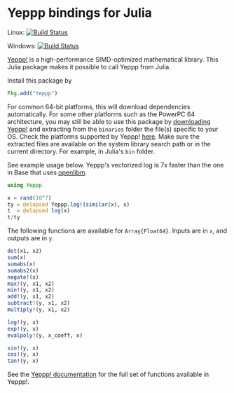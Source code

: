 Yeppp bindings for Julia
========================

Linux: [![Build Status](https://travis-ci.org/JuliaLang/Yeppp.jl.svg?branch=master)](https://travis-ci.org/JuliaLang/Yeppp.jl)

Windows: [![Build Status](https://ci.appveyor.com/api/projects/status/github/JuliaLang/Yeppp.jl?branch=master&svg=true)](https://ci.appveyor.com/project/panlanfeng/yeppp-jl/branch/master)

[Yeppp!](http://www.yeppp.info) is a high-performance SIMD-optimized
mathematical library. This Julia package makes it possible to
call Yeppp from Julia.

Install this package by 

```julia
Pkg.add("Yeppp")
```

For common 64-bit platforms, this will download dependencies automatically. For some
other platforms such as the PowerPC 64 architecture, you may still be able to 
use this package by [downloading
Yeppp!](http://bitbucket.org/MDukhan/yeppp/downloads/yeppp-1.0.0.zip)
and extracting from the `binaries` folder the file(s) specific to your OS.
Check the platforms supported by Yeppp! [here](https://bitbucket.org/MDukhan/yeppp).
Make sure the extracted files are available on the system library
search path or in the current directory.  For example, in Julia's `bin` folder.

See example usage below. Yeppp's vectorized log is 7x faster than the
one in Base that uses [openlibm](http://www.openlibm.org/).

```julia
using Yeppp

x = rand(10^7)
ty = @elapsed Yeppp.log!(similar(x), x)
t  = @elapsed log(x)
t/ty
````

The following functions are available for `Array{Float64}`. Inputs
are in `x`, and outputs are in `y`.

```julia
dot(x1, x2)
sum(x)
sumabs(x)
sumabs2(x)
negate!(x)
max!(y, x1, x2)
min!(y, x1, x2)
add!(y, x1, x2)
subtract!(y, x1, x2)
multiply!(y, x1, x2)

log!(y, x)
exp!(y, x)
evalpoly!(y, x_coeff, x)

sin!(y, x)
cos!(y, x)
tan!(y, x)
````

See the [Yeppp! documentation](http://docs.yeppp.info/c/modules.html)
for the full set of functions available in Yeppp!.
